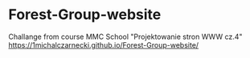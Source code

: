 # Forest-Group-website
Challange  from course MMC School "Projektowanie stron WWW cz.4"
https://1michalczarnecki.github.io/Forest-Group-website/
